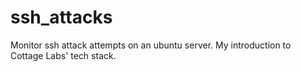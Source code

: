 # ssh_attacks

Monitor ssh attack attempts on an ubuntu server. My introduction to Cottage Labs' tech stack.
